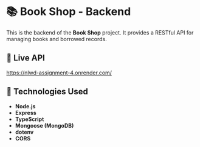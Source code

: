 # 📚 Book Shop - Backend

This is the backend of the **Book Shop** project. It provides a RESTful API for managing books and borrowed records.

## 🔗 Live API
https://nlwd-assignment-4.onrender.com/

## 🚀 Technologies Used

- **Node.js**
- **Express**
- **TypeScript**
- **Mongoose (MongoDB)**
- **dotenv**
- **CORS**
